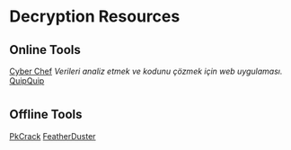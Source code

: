 # Decryption Resources

## Online Tools
[Cyber Chef](https://gchq.github.io/CyberChef) _Verileri analiz etmek ve kodunu çözmek için web uygulaması._
[QuipQuip](https://quipqiup.com/) 

#
## Offline Tools
[PkCrack](https://www.unix-ag.uni-kl.de/~conrad/krypto/pkcrack.html)
[FeatherDuster](https://github.com/nccgroup/featherduster)

